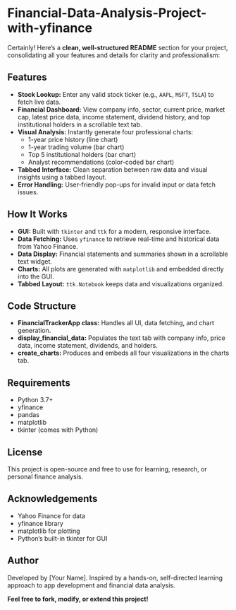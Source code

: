 # Financial-Data-Analysis-Project-with-yfinance
Certainly! Here’s a **clean, well-structured README** section for your project, consolidating all your features and details for clarity and professionalism:

## Features

- **Stock Lookup:** Enter any valid stock ticker (e.g., `AAPL`, `MSFT`, `TSLA`) to fetch live data.
- **Financial Dashboard:** View company info, sector, current price, market cap, latest price data, income statement, dividend history, and top institutional holders in a scrollable text tab.
- **Visual Analysis:** Instantly generate four professional charts:
  - 1-year price history (line chart)
  - 1-year trading volume (bar chart)
  - Top 5 institutional holders (bar chart)
  - Analyst recommendations (color-coded bar chart)
- **Tabbed Interface:** Clean separation between raw data and visual insights using a tabbed layout.
- **Error Handling:** User-friendly pop-ups for invalid input or data fetch issues.

## How It Works

- **GUI:** Built with `tkinter` and `ttk` for a modern, responsive interface.
- **Data Fetching:** Uses `yfinance` to retrieve real-time and historical data from Yahoo Finance.
- **Data Display:** Financial statements and summaries shown in a scrollable text widget.
- **Charts:** All plots are generated with `matplotlib` and embedded directly into the GUI.
- **Tabbed Layout:** `ttk.Notebook` keeps data and visualizations organized.

## Code Structure

- **FinancialTrackerApp class:** Handles all UI, data fetching, and chart generation.
- **display_financial_data:** Populates the text tab with company info, price data, income statement, dividends, and holders.
- **create_charts:** Produces and embeds all four visualizations in the charts tab.

## Requirements

- Python 3.7+
- yfinance
- pandas
- matplotlib
- tkinter (comes with Python)

## License

This project is open-source and free to use for learning, research, or personal finance analysis.

## Acknowledgements

- Yahoo Finance for data
- yfinance library
- matplotlib for plotting
- Python’s built-in tkinter for GUI

## Author

Developed by [Your Name]. Inspired by a hands-on, self-directed learning approach to app development and financial data analysis.

**Feel free to fork, modify, or extend this project!**

